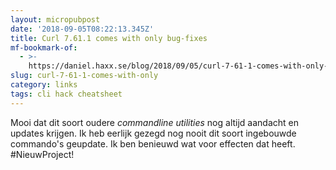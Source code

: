 ```yaml
---
layout: micropubpost
date: '2018-09-05T08:22:13.345Z'
title: Curl 7.61.1 comes with only bug-fixes
mf-bookmark-of:
  - >-
    https://daniel.haxx.se/blog/2018/09/05/curl-7-61-1-comes-with-only-bug-fixes/
slug: curl-7-61-1-comes-with-only
category: links
tags: cli hack cheatsheet
---
```

Mooi dat dit soort oudere _commandline utilities_ nog altijd aandacht en updates krijgen. Ik heb eerlijk gezegd nog nooit dit soort ingebouwde commando&#39;s geupdate. Ik ben benieuwd wat voor effecten dat heeft. #NieuwProject!
